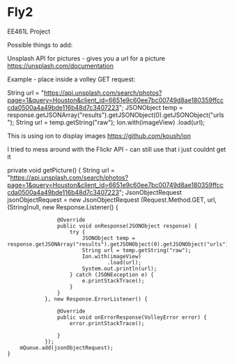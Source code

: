 # Fly2
EE461L Project


Possible things to add:

Unsplash API for pictures - gives you a url for a picture
https://unsplash.com/documentation

Example - place inside a volley GET request:

 String url = "https://api.unsplash.com/search/photos?page=1&query=Houston&client_id=6651e9c60ee7bc00749d8ae180359ffcccda0500a4a49bde116b48d7c3407223";
 JSONObject temp = response.getJSONArray("results").getJSONObject(0).getJSONObject("urls");
 String url = temp.getString("raw");
 Ion.with(imageView)
    .load(url);


This is using ion to display images
https://github.com/koush/ion


I tried to mess around with the Flickr API - can still use that i just couldnt get it


private void getPicture() {
        String url = "https://api.unsplash.com/search/photos?page=1&query=Houston&client_id=6651e9c60ee7bc00749d8ae180359ffcccda0500a4a49bde116b48d7c3407223";
        JsonObjectRequest jsonObjectRequest = new JsonObjectRequest
                (Request.Method.GET, url, (String)null, new Response.Listener<JSONObject>() {

                    @Override
                    public void onResponse(JSONObject response) {
                        try {
                            JSONObject temp = response.getJSONArray("results").getJSONObject(0).getJSONObject("urls");
                            String url = temp.getString("raw");
                            Ion.with(imageView)
                                    .load(url);
                            System.out.println(url);
                        } catch (JSONException e) {
                            e.printStackTrace();
                        }
                    }
                }, new Response.ErrorListener() {

                    @Override
                    public void onErrorResponse(VolleyError error) {
                        error.printStackTrace();

                    }
                });
        mQueue.add(jsonObjectRequest);
    }